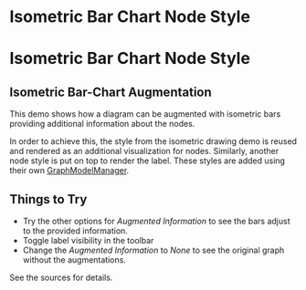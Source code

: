 <!--
 //////////////////////////////////////////////////////////////////////////////
 // @license
 // This file is part of yFiles for HTML 2.6.
 // Use is subject to license terms.
 //
 // Copyright (c) 2000-2023 by yWorks GmbH, Vor dem Kreuzberg 28,
 // 72070 Tuebingen, Germany. All rights reserved.
 //
 //////////////////////////////////////////////////////////////////////////////
-->
# Isometric Bar Chart Node Style

# Isometric Bar Chart Node Style

## Isometric Bar-Chart Augmentation

This demo shows how a diagram can be augmented with isometric bars providing additional information about the nodes.

In order to achieve this, the style from the isometric drawing demo is reused and rendered as an additional visualization for nodes. Similarly, another node style is put on top to render the label. These styles are added using their own [GraphModelManager](https://docs.yworks.com/yfileshtml/#/api/GraphModelManager).

## Things to Try

- Try the other options for _Augmented Information_ to see the bars adjust to the provided information.
- Toggle label visibility in the toolbar
- Change the _Augmented Information_ to _None_ to see the original graph without the augmentations.

See the sources for details.
